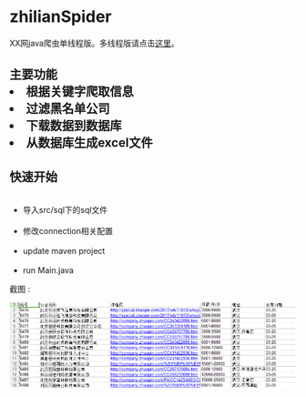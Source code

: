 # zhilianSpider
XX网java爬虫单线程版。多线程版请点击<a href="https://github.com/Mandelo/zhilianSpider2">这里</a>。
<h2>主要功能</h2。
<ul>
	<li>根据关键字爬取信息</li>
	<li>过滤黑名单公司</li>
	<li>下载数据到数据库</li>
	<li>从数据库生成excel文件</li>
</ul>
<h2>快速开始</h2>
<ul>
  <li>导入src/sql下的sql文件</li>
  <li>修改connection相关配置</li>
  <li>update maven project</li>
  <li>run Main.java</li>
</ul>
截图 :

![image](https://raw.githubusercontent.com/Mandelo/zhilianSpider/master/src/images/excel.jpg)
